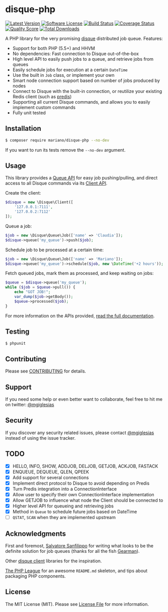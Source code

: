# disque-php

[![Latest Version](https://img.shields.io/packagist/v/mariano/disque-php.svg?style=flat-square)](https://github.com/mariano/disque-php/releases)
[![Software License](https://img.shields.io/badge/license-MIT-brightgreen.svg?style=flat-square)](LICENSE.md)
[![Build Status](https://img.shields.io/travis/mariano/disque-php/master.svg?style=flat-square)](https://travis-ci.org/mariano/disque-php)
[![Coverage Status](https://img.shields.io/scrutinizer/coverage/g/mariano/disque-php.svg?style=flat-square)](https://scrutinizer-ci.com/g/mariano/disque-php/code-structure)
[![Quality Score](https://img.shields.io/scrutinizer/g/mariano/disque-php.svg?style=flat-square)](https://scrutinizer-ci.com/g/mariano/disque-php)
[![Total Downloads](https://img.shields.io/packagist/dt/mariano/disque-php.svg?style=flat-square)](https://packagist.org/packages/mariano/disque-php)

A PHP library for the very promising [disque](https://github.com/antirez/disque)
distributed job queue. Features:

* Support for both PHP (5.5+) and HHVM
* No dependencies: Fast connection to Disque out-of-the-box
* High level API to easily push jobs to a queue, and retrieve jobs from queues
* Easily schedule jobs for execution at a certain `DateTime`
* Use the built in `Job` class, or implement your own
* Smart node connection support based on number of jobs produced by nodes
* Connect to Disque with the built-in connection, or reutilize your existing Redis client (such as [predis](https://github.com/nrk/predis))
* Supporting all current Disque commands, and allows you to easily implement custom commands
* Fully unit tested

## Installation

```bash
$ composer require mariano/disque-php --no-dev
```

If you want to run its tests remove the `--no-dev` argument.

## Usage

This library provides a [Queue API](docs/README.md#queue-api) for easy job 
pushing/pulling, and direct access to all Disque commands via its 
[Client API](docs/README.md#client-api).

Create the client:

```php
$disque = new \Disque\Client([
    '127.0.0.1:7111',
    '127.0.0.2:7112'
]);
```

Queue a job:

```php
$job = new \Disque\Queue\Job(['name' => 'Claudia']);
$disque->queue('my_queue')->push($job);
```

Schedule job to be processed at a certain time:

```php
$job = new \Disque\Queue\Job(['name' => 'Mariano']);
$disque->queue('my_queue')->schedule($job, new \DateTime('+2 hours'));
```

Fetch queued jobs, mark them as processed, and keep waiting on jobs:

```php
$queue = $disque->queue('my_queue');
while ($job = $queue->pull()) {
    echo "GOT JOB!";
    var_dump($job->getBody());
    $queue->processed($job);
}
```

For more information on the APIs provided, 
[read the full documentation](docs/README.md).

## Testing

``` bash
$ phpunit
```

## Contributing

Please see [CONTRIBUTING](CONTRIBUTING.md) for details.

## Support

If you need some help or even better want to collaborate, feel free to hit me 
on twitter: [@mgiglesias](https://twitter.com/mgiglesias)

## Security

If you discover any security related issues, please contact [@mgiglesias](https://twitter.com/mgiglesias)
instead of using the issue tracker.

## TODO

- [x] HELLO, INFO, SHOW, ADDJOB, DELJOB, GETJOB, ACKJOB, FASTACK
- [x] ENQUEUE, DEQUEUE, QLEN, QPEEK
- [x] Add support for several connections
- [x] Implement direct protocol to Disque to avoid depending on Predis
- [x] Turn Predis integration into a ConnectionInterface
- [x] Allow user to specify their own ConnectionInterface implementation
- [x] Allow GETJOB to influence what node the Client should be connected to
- [x] Higher level API for queueing and retrieving jobs
- [x] Method in `Queue` to schedule future jobs based on DateTime
- [ ] `QSTAT`, `SCAN` when they are implemented upstream

## Acknowledgments

First and foremost, [Salvatore Sanfilippo](https://twitter.com/antirez) for writing what looks to be the
definite solution for job queues (thanks for all the fish [Gearman](http://gearman.org/)).

Other [disque client](https://github.com/antirez/disque#client-libraries) 
libraries for the inspiration.

[The PHP League](https://thephpleague.com) for an awesome `README.md` skeleton,
and tips about packaging PHP components.

## License

The MIT License (MIT). Please see [License File](LICENSE.md) for more information.

